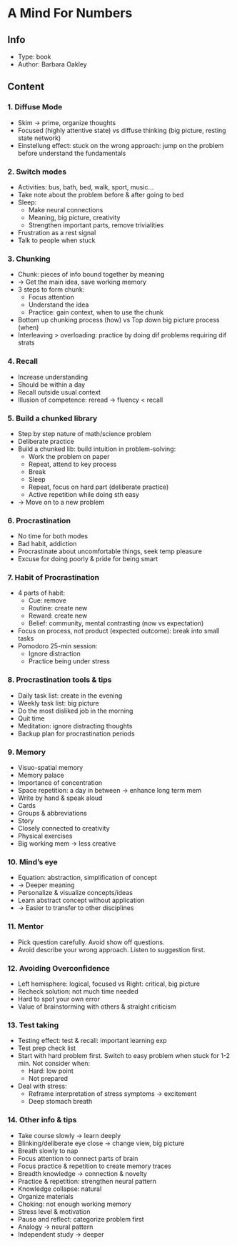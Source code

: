 # A Mind For Numbers

## Info
- Type: book
- Author: Barbara Oakley

## Content

### 1. Diffuse Mode
- Skim -> prime, organize thoughts
- Focused (highly attentive state) vs diffuse thinking (big picture, resting state network)
- Einstellung effect: stuck on the wrong approach: jump on the problem before understand the fundamentals

### 2. Switch modes
- Activities: bus, bath, bed, walk, sport, music...
- Take note about the problem before & after going to bed
- Sleep:
  - Make neural connections
  - Meaning, big picture, creativity
  - Strengthen important parts, remove trivialities
- Frustration as a rest signal
- Talk to people when stuck

### 3. Chunking
- Chunk: pieces of info bound together by meaning
- -> Get the main idea, save working memory
- 3 steps to form chunk:
  - Focus attention
  - Understand the idea
  - Practice: gain context, when to use the chunk
- Bottom up chunking process (how) vs Top down big picture process (when)
- Interleaving > overloading: practice by doing dif problems requiring dif strats

### 4. Recall
- Increase understanding
- Should be within a day
- Recall outside usual context
- Illusion of competence: reread -> fluency < recall

### 5. Build a chunked library
- Step by step nature of math/science problem
- Deliberate practice
- Build a chunked lib: build intuition in problem-solving:
  - Work the problem on paper
  - Repeat, attend to key process
  - Break
  - Sleep
  - Repeat, focus on hard part (deliberate practice)
  - Active repetition while doing sth easy
- -> Move on to a new problem

### 6. Procrastination
- No time for both modes
- Bad habit, addiction
- Procrastinate about uncomfortable things, seek temp pleasure
- Excuse for doing poorly & pride for being smart

### 7. Habit of Procrastination
- 4 parts of habit:
  - Cue: remove
  - Routine: create new
  - Reward: create new
  - Belief: community, mental contrasting (now vs expectation)
- Focus on process, not product (expected outcome): break into small tasks
- Pomodoro 25-min session:
  - Ignore distraction
  - Practice being under stress

### 8. Procrastination tools & tips
- Daily task list: create in the evening
- Weekly task list: big picture
- Do the most disliked job in the morning
- Quit time
- Meditation: ignore distracting thoughts
- Backup plan for procrastination periods 

### 9. Memory
- Visuo-spatial memory
- Memory palace
- Importance of concentration
- Space repetition: a day in between -> enhance long term mem
- Write by hand & speak aloud
- Cards
- Groups & abbreviations
- Story
- Closely connected to creativity
- Physical exercises
- Big working mem -> less creative

### 10. Mind’s eye
- Equation: abstraction, simplification of concept
- -> Deeper meaning
- Personalize & visualize concepts/ideas
- Learn abstract concept without application
- -> Easier to transfer to other disciplines

### 11. Mentor
- Pick question carefully. Avoid show off questions.
- Avoid describe your wrong approach. Listen to suggestion first.

### 12. Avoiding Overconfidence
- Left hemisphere: logical, focused vs Right: critical, big picture
- Recheck solution: not much time needed
- Hard to spot your own error
- Value of brainstorming with others & straight criticism

### 13. Test taking
- Testing effect: test & recall: important learning exp
- Test prep check list
- Start with hard problem first. Switch to easy problem when stuck for 1-2 min. Not consider when:
  - Hard: low point
  - Not prepared
- Deal with stress:
  - Reframe interpretation of stress symptoms -> excitement
  - Deep stomach breath

### 14. Other info & tips
- Take course slowly -> learn deeply
- Blinking/deliberate eye close -> change view, big picture
- Breath slowly to nap
- Focus attention to connect parts of brain
- Focus practice & repetition to create memory traces
- Breadth knowledge -> connection & novelty
- Practice & repetition: strengthen neural pattern
- Knowledge collapse: natural
- Organize materials
- Choking: not enough working memory
- Stress level & motivation
- Pause and reflect: categorize problem first
- Analogy -> neural pattern
- Independent study -> deeper
